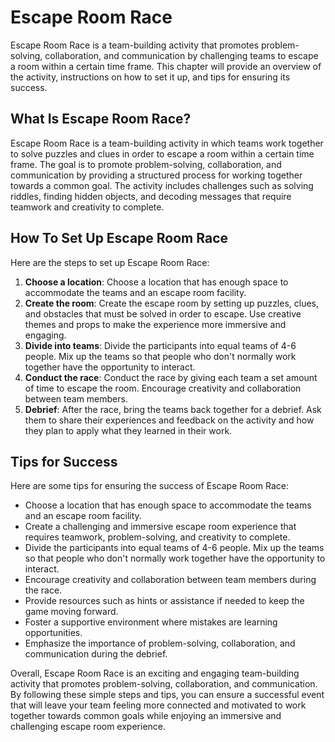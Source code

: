 Escape Room Race
===================================================

Escape Room Race is a team-building activity that promotes problem-solving, collaboration, and communication by challenging teams to escape a room within a certain time frame. This chapter will provide an overview of the activity, instructions on how to set it up, and tips for ensuring its success.

What Is Escape Room Race?
-------------------------

Escape Room Race is a team-building activity in which teams work together to solve puzzles and clues in order to escape a room within a certain time frame. The goal is to promote problem-solving, collaboration, and communication by providing a structured process for working together towards a common goal. The activity includes challenges such as solving riddles, finding hidden objects, and decoding messages that require teamwork and creativity to complete.

How To Set Up Escape Room Race
------------------------------

Here are the steps to set up Escape Room Race:

1. **Choose a location**: Choose a location that has enough space to accommodate the teams and an escape room facility.
2. **Create the room**: Create the escape room by setting up puzzles, clues, and obstacles that must be solved in order to escape. Use creative themes and props to make the experience more immersive and engaging.
3. **Divide into teams**: Divide the participants into equal teams of 4-6 people. Mix up the teams so that people who don't normally work together have the opportunity to interact.
4. **Conduct the race**: Conduct the race by giving each team a set amount of time to escape the room. Encourage creativity and collaboration between team members.
5. **Debrief**: After the race, bring the teams back together for a debrief. Ask them to share their experiences and feedback on the activity and how they plan to apply what they learned in their work.

Tips for Success
----------------

Here are some tips for ensuring the success of Escape Room Race:

* Choose a location that has enough space to accommodate the teams and an escape room facility.
* Create a challenging and immersive escape room experience that requires teamwork, problem-solving, and creativity to complete.
* Divide the participants into equal teams of 4-6 people. Mix up the teams so that people who don't normally work together have the opportunity to interact.
* Encourage creativity and collaboration between team members during the race.
* Provide resources such as hints or assistance if needed to keep the game moving forward.
* Foster a supportive environment where mistakes are learning opportunities.
* Emphasize the importance of problem-solving, collaboration, and communication during the debrief.

Overall, Escape Room Race is an exciting and engaging team-building activity that promotes problem-solving, collaboration, and communication. By following these simple steps and tips, you can ensure a successful event that will leave your team feeling more connected and motivated to work together towards common goals while enjoying an immersive and challenging escape room experience.
